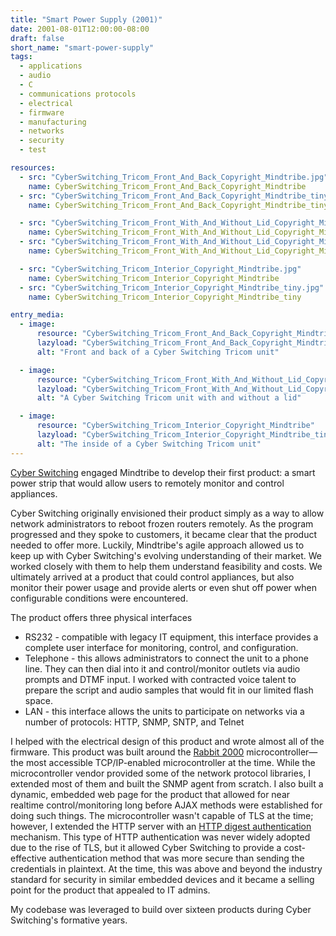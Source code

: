 ```yaml
---
title: "Smart Power Supply (2001)"
date: 2001-08-01T12:00:00-08:00
draft: false
short_name: "smart-power-supply"
tags:
  - applications
  - audio
  - C
  - communications protocols
  - electrical
  - firmware
  - manufacturing
  - networks
  - security
  - test

resources:
  - src: "CyberSwitching_Tricom_Front_And_Back_Copyright_Mindtribe.jpg"
    name: CyberSwitching_Tricom_Front_And_Back_Copyright_Mindtribe
  - src: "CyberSwitching_Tricom_Front_And_Back_Copyright_Mindtribe_tiny.jpg"
    name: CyberSwitching_Tricom_Front_And_Back_Copyright_Mindtribe_tiny

  - src: "CyberSwitching_Tricom_Front_With_And_Without_Lid_Copyright_Mindtribe.jpg"
    name: CyberSwitching_Tricom_Front_With_And_Without_Lid_Copyright_Mindtribe
  - src: "CyberSwitching_Tricom_Front_With_And_Without_Lid_Copyright_Mindtribe_tiny.jpg"
    name: CyberSwitching_Tricom_Front_With_And_Without_Lid_Copyright_Mindtribe_tiny

  - src: "CyberSwitching_Tricom_Interior_Copyright_Mindtribe.jpg"
    name: CyberSwitching_Tricom_Interior_Copyright_Mindtribe
  - src: "CyberSwitching_Tricom_Interior_Copyright_Mindtribe_tiny.jpg"
    name: CyberSwitching_Tricom_Interior_Copyright_Mindtribe_tiny

entry_media:
  - image:
      resource: "CyberSwitching_Tricom_Front_And_Back_Copyright_Mindtribe"
      lazyload: "CyberSwitching_Tricom_Front_And_Back_Copyright_Mindtribe_tiny"
      alt: "Front and back of a Cyber Switching Tricom unit"

  - image:
      resource: "CyberSwitching_Tricom_Front_With_And_Without_Lid_Copyright_Mindtribe"
      lazyload: "CyberSwitching_Tricom_Front_With_And_Without_Lid_Copyright_Mindtribe_tiny"
      alt: "A Cyber Switching Tricom unit with and without a lid"

  - image:
      resource: "CyberSwitching_Tricom_Interior_Copyright_Mindtribe"
      lazyload: "CyberSwitching_Tricom_Interior_Copyright_Mindtribe_tiny"
      alt: "The inside of a Cyber Switching Tricom unit"
---
```

[Cyber Switching](https://www.cyberswitching.com/) engaged Mindtribe to develop their first product: a smart power strip that would allow users to remotely monitor and control appliances.

Cyber Switching originally envisioned their product simply as a way to allow network administrators to reboot frozen routers remotely. As the program progressed and they spoke to customers, it became clear that the product needed to offer more. Luckily, Mindtribe's agile approach allowed us to keep up with Cyber Switching's evolving understanding of their market. We worked closely with them to help them understand feasibility and costs. We ultimately arrived at a product that could control appliances, but also monitor their power usage and provide alerts or even shut off power when configurable conditions were encountered.

The product offers three physical interfaces

* RS232 - compatible with legacy IT equipment, this interface provides a complete user interface for monitoring, control, and configuration.
* Telephone - this allows administrators to connect the unit to a phone line. They can then dial into it and control/monitor outlets via audio prompts and DTMF input. I worked with contracted voice talent to prepare the script and audio samples that would fit in our limited flash space.
* LAN - this interface allows the units to participate on networks via a number of protocols: HTTP, SNMP, SNTP, and Telnet

I helped with the electrical design of this product and wrote almost all of the firmware. This product was built around the [Rabbit 2000](https://www.digi.com/support/productdetail?pid=4667) microcontroller&mdash;the most accessible TCP/IP-enabled microcontroller at the time. While the microcontroller vendor provided some of the network protocol libraries, I extended most of them and built the SNMP agent from scratch. I also built a dynamic, embedded web page for the product that allowed for near realtime control/monitoring long before AJAX methods were established for doing such things. The microcontroller wasn't capable of TLS at the time; however, I extended the HTTP server with an [HTTP digest authentication](https://en.wikipedia.org/wiki/Digest_access_authentication) mechanism. This type of HTTP authentication was never widely adopted due to the rise of TLS, but it allowed Cyber Switching to provide a cost-effective authentication method that was more secure than sending the credentials in plaintext. At the time, this was above and beyond the industry standard for security in similar embedded devices and it became a selling point for the product that appealed to IT admins.

My codebase was leveraged to build over sixteen products during Cyber Switching's formative years.
